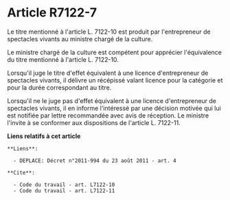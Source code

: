 # Article R7122-7

Le titre mentionné à l'article L. 7122-10 est produit par l'entrepreneur de spectacles vivants au ministre chargé de la
culture. 

Le ministre chargé de la culture est compétent pour apprécier l'équivalence du titre mentionné à l'article L. 7122-10. 

Lorsqu'il juge le titre d'effet équivalent à une licence d'entrepreneur de spectacles vivants, il délivre un récépissé valant
licence pour la catégorie et pour la durée correspondant au titre. 

Lorsqu'il ne le juge pas d'effet équivalent à une licence d'entrepreneur de spectacles vivants, il en informe l'intéressé par
une décision motivée qui lui est notifiée par lettre recommandée avec avis de réception. Le ministre l'invite à se conformer
aux dispositions de l'article L. 7122-11.

**Liens relatifs à cet article**

	**Liens**:

	  - DEPLACE: Décret n°2011-994 du 23 août 2011 - art. 4

	**Cite**:

	  - Code du travail - art. L7122-10
	  - Code du travail - art. L7122-11
